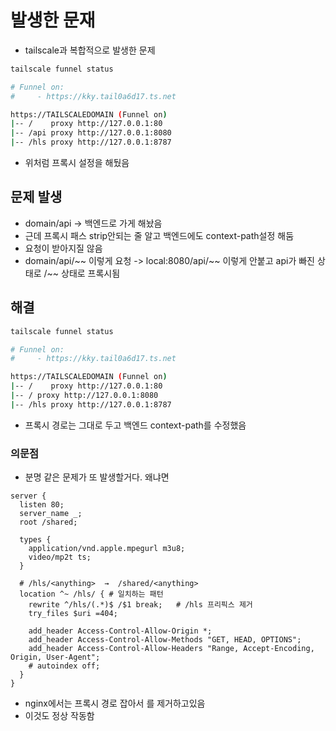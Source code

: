 

# 발생한 문재
- tailscale과 복합적으로 발생한 문제

```bash
tailscale funnel status

# Funnel on:
#     - https://kky.tail0a6d17.ts.net

https://TAILSCALEDOMAIN (Funnel on)
|-- /    proxy http://127.0.0.1:80
|-- /api proxy http://127.0.0.1:8080
|-- /hls proxy http://127.0.0.1:8787
```

- 위처럼 프록시 설정을 해뒀음
## 문제 발생
- domain/api -> 백엔드로 가게 해놨음
- 근데 프록시 패스 strip안되는 줄 알고 백엔드에도 context-path설정 해둠
- 요청이 받아지질 않음
- domain/api/~~ 이렇게 요청 -> local:8080/api/~~ 이렇게 안붙고 api가 빠진 상태로 /~~ 상태로 프록시됨

## 해결

```bash
tailscale funnel status

# Funnel on:
#     - https://kky.tail0a6d17.ts.net

https://TAILSCALEDOMAIN (Funnel on)
|-- /    proxy http://127.0.0.1:80
|-- / proxy http://127.0.0.1:8080
|-- /hls proxy http://127.0.0.1:8787
```
- 프록시 경로는 그대로 두고 백엔드 context-path를 수정했음


### 의문점

- 분명 같은 문제가 또 발생할거다. 왜냐면
```nginx configuration
server {
  listen 80;
  server_name _;
  root /shared;

  types {
    application/vnd.apple.mpegurl m3u8;
    video/mp2t ts;
  }

  # /hls/<anything>  →  /shared/<anything>
  location ^~ /hls/ { # 일치하는 패턴
    rewrite ^/hls/(.*)$ /$1 break;   # /hls 프리픽스 제거
    try_files $uri =404;

    add_header Access-Control-Allow-Origin *;
    add_header Access-Control-Allow-Methods "GET, HEAD, OPTIONS";
    add_header Access-Control-Allow-Headers "Range, Accept-Encoding, Origin, User-Agent";
    # autoindex off;
  }
}
```
- nginx에서는 프록시 경로 잡아서 를 제거하고있음
- 이것도 정상 작동함